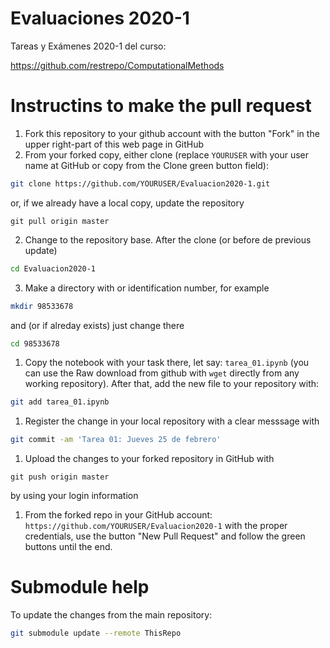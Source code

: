 # Evaluaciones 2020-1
Tareas y Exámenes 2020-1 del curso:

https://github.com/restrepo/ComputationalMethods

# Instructins to make the pull request
1. Fork this repository to your github account with the button "Fork" in the upper right-part of this web page in GitHub
1. From your forked copy, either clone (replace `YOURUSER` with your user name at GitHub or copy from the Clone green button field):
```bash
git clone https://github.com/YOURUSER/Evaluacion2020-1.git
```
or, if we already have a local copy, update the repository
```
git pull origin master
```
2. Change to the repository base. After the clone (or before de previous update)
```bash
cd Evaluacion2020-1
```
3. Make a directory with or identification number, for example
```bash
mkdir 98533678
```
and (or if alreday exists)  just change there
```bash
cd 98533678
```
1. Copy the notebook with your task there, let say: `tarea_01.ipynb` (you can use the Raw download from github with `wget` directly from any working repository). After that, add the new file to your repository with:
```bash
git add tarea_01.ipynb
```
1. Register the change in your local repository with a clear messsage with
```bash
git commit -am 'Tarea 01: Jueves 25 de febrero'
```
1. Upload the changes to your forked repository in GitHub with
```
git push origin master
```
by using your login information
1. From the forked repo in your GitHub account: `https://github.com/YOURUSER/Evaluacion2020-1` with the proper credentials, use the button "New Pull Request" and follow the green buttons until the end.

# Submodule help
To update the changes from the main repository:
```bash
git submodule update --remote ThisRepo
```
